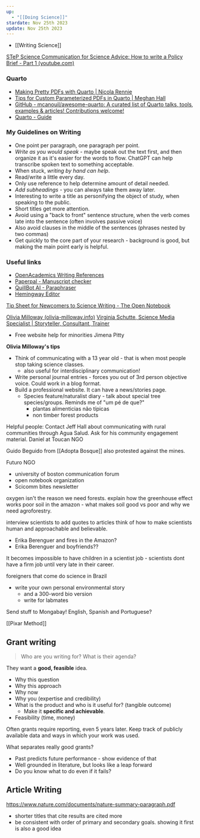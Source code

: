 ```yaml
---
up:
  - "[[Doing Science]]"
stardate: Nov 25th 2023
update: Nov 25th 2023
---
```


- [[Writing Science]]

[STeP Science Communication for Science Advice: How to write a Policy Brief - Part 1 (youtube.com)](https://www.youtube.com/watch?v=JroBF_cEccs)
### Quarto
- [Making Pretty PDFs with Quarto | Nicola Rennie](https://nrennie.rbind.io/blog/making-pretty-pdf-quarto/)
- [Tips for Custom Parameterized PDFs in Quarto | Meghan Hall](https://meghan.rbind.io/blog/quarto-pdfs/)
- [GitHub - mcanouil/awesome-quarto: A curated list of Quarto talks, tools, examples & articles! Contributions welcome!](https://github.com/mcanouil/awesome-quarto)
- [Quarto - Guide](https://quarto.org/docs/guide/)
### My Guidelines on Writing
- One point per paragraph, one paragraph per point.
- *Write as you would speak* - maybe speak out the text first, and then organize it as it's easier for the words to flow. ChatGPT can help transcribe spoken text to something acceptable.
- When stuck, *writing by hand can help*.
- Read/write a little every day.
- Only use reference to help determine amount of detail needed.
- *Add subheadings* - you can always take them away later.
- Interesting to write a title as personifying the object of study, when speaking to the public.
- Short titles get more attention.
- Avoid using a "back to front" sentence structure, when the verb comes late into the sentence (often involves passive voice)
- Also avoid clauses in the middle of the sentences (phrases nested by two commas)
- Get quickly to the core part of your research - background is good, but making the main point early is helpful.


### Useful links
- [OpenAcademics Writing References](https://www.oacommunity.org/resources)
- [Paperpal - Manuscript checker](https://edit.paperpal.com/documents/de11a755-7810-4717-b3a6-98b3de4351f4)
- [QuillBot AI - Paraphraser](https://quillbot.com/)
- [Hemingway Editor](https://hemingwayapp.com/)

[Tip Sheet for Newcomers to Science Writing - The Open Notebook](https://www.theopennotebook.com/2021/04/13/a-getting-started-guide-for-newcomers-to-science-writing-2/?utm_source=The%20Open%20Notebook&utm_campaign=d06649e26b-AUTOMATION__4&utm_medium=email&utm_term=0_94b4f65b87-d06649e26b-568794870)

[Olivia Milloway (olivia-milloway.info)](https://olivia-milloway.info/)
[Virginia Schutte, Science Media Specialist | Storyteller, Consultant, Trainer](https://www.virginiaschutte.com/)
- Free website help for minorities
Jimena Pitty

**Olivia Milloway's tips**
- Think of communicating with a 13 year old - that is when most people stop taking science classes.
	- also useful for interdisciplinary communication!
- Write personal journal entries - forces you out of 3rd person objective voice. Could work in a blog format.
- Build a professional website. It can have a news/stories page.
	- Species feature/naturalist diary - talk about special tree species/groups. Reminds me of "um pé de que?"
		- plantas alimenticias não típicas
		- non timber forest products

Helpful people:
Contact Jeff Hall about communicating with rural communities through Agua Salud. Ask for his community engagement material.
Daniel at Toucan NGO

Guido Beguido from [[Adopta Bosque]] also protested against the mines.

Futuro NGO

- university of boston communication forum
- open notebook organization
- Scicomm bites newsletter

oxygen isn't the reason we need forests.
explain how the greenhouse effect works
poor soil in the amazon - what makes soil good vs poor and why we need agroforestry.

interview scientists to add quotes to articles
think of how to make scientists human and approachable and believable.
- Erika Berenguer and fires in the Amazon?
- Erika Berenguer and boyfriends??

It becomes impossible to have children in a scientist job - scientists dont have a firm job until very late in their career.

foreigners that come do science in Brazil
- write your own personal environmental story
	- and a 300-word bio version
	- write for labmates 

Send stuff to Mongabay! English, Spanish and Portuguese?

[[Pixar Method]]

## Grant writing

> Who are you writing for? What is their agenda?

They want a **good, feasible** idea.

- Why this question
- Why this approach
- Why now
- Why you (expertise and credibility)
- What is the product and who is it useful for? (tangible outcome)
	- Make it **specific and achievable**.
- Feasibility (time, money)

Often grants require reporting, even 5 years later. Keep track of publicly available data and ways in which your work was used.

What separates really good grants?
- Past predicts future performance - show evidence of that
- Well grounded in literature, but looks like a leap forward
- Do you know what to do even if it fails?

## Article Writing
https://www.nature.com/documents/nature-summary-paragraph.pdf

- shorter titles that cite results are cited more
- be consistent with order of primary and secondary goals. showing it first is also a good idea
